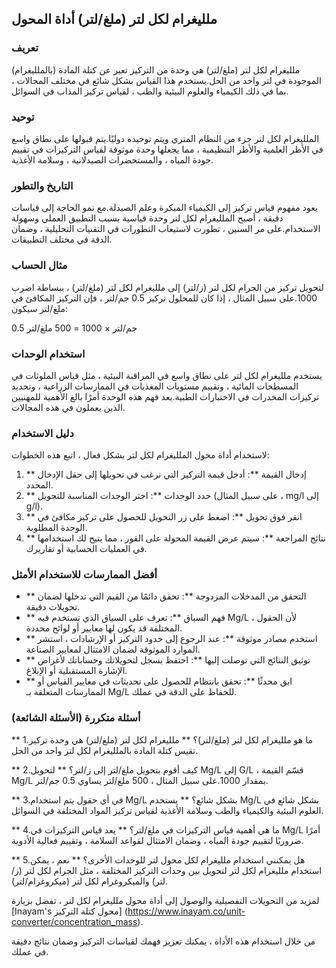 ## ملليغرام لكل لتر (ملغ/لتر) أداة المحول

### تعريف
ملليغرام لكل لتر (ملغ/لتر) هي وحدة من التركيز تعبر عن كتلة المادة (بالملليغرام) الموجودة في لتر واحد من الحل.يستخدم هذا القياس بشكل شائع في مختلف المجالات ، بما في ذلك الكيمياء والعلوم البيئية والطب ، لقياس تركيز المذاب في السوائل.

### توحيد
الملليغرام لكل لتر جزء من النظام المتري ويتم توحيده دوليًا.يتم قبولها على نطاق واسع في الأطر العلمية والأطر التنظيمية ، مما يجعلها وحدة موثوقة لقياس التركيزات في تقييم جودة المياه ، والمستحضرات الصيدلانية ، وسلامة الأغذية.

### التاريخ والتطور
يعود مفهوم قياس تركيز إلى الكيمياء المبكرة وعلم الصيدلة.مع نمو الحاجة إلى قياسات دقيقة ، أصبح الملليغرام لكل لتر وحدة قياسية بسبب التطبيق العملي وسهولة الاستخدام.على مر السنين ، تطورت لاستيعاب التطورات في التقنيات التحليلية ، وضمان الدقة في مختلف التطبيقات.

### مثال الحساب
لتحويل تركيز من الجرام لكل لتر (ز/لتر) إلى ملليغرام لكل لتر (ملغ/لتر) ، ببساطة اضرب 1000.على سبيل المثال ، إذا كان للمحلول تركيز 0.5 جم/لتر ، فإن التركيز المكافئ في ملغ/لتر سيكون:

0.5 جم/لتر × 1000 = 500 ملغ/لتر

### استخدام الوحدات
يستخدم ملليغرام لكل لتر على نطاق واسع في المراقبة البيئية ، مثل قياس الملوثات في المسطحات المائية ، وتقييم مستويات المغذيات في الممارسات الزراعية ، وتحديد تركيزات المخدرات في الاختبارات الطبية.يعد فهم هذه الوحدة أمرًا بالغ الأهمية للمهنيين الذين يعملون في هذه المجالات.

### دليل الاستخدام
لاستخدام أداة محول الملليغرام لكل لتر بشكل فعال ، اتبع هذه الخطوات:
1. ** إدخال القيمة **: أدخل قيمة التركيز التي ترغب في تحويلها إلى حقل الإدخال المحدد.
2. ** حدد الوحدات **: اختر الوحدات المناسبة للتحويل (على سبيل المثال ، mg/l إلى g/l).
3. ** انقر فوق تحويل **: اضغط على زر التحويل للحصول على تركيز مكافئ في الوحدة المطلوبة.
4. ** نتائج المراجعة **: سيتم عرض القيمة المحولة على الفور ، مما يتيح لك استخدامها في العمليات الحسابية أو تقاريرك.

### أفضل الممارسات للاستخدام الأمثل
- ** التحقق من المدخلات المزدوجة **: تحقق دائمًا من القيم التي تدخلها لضمان تحويلات دقيقة.
- ** فهم السياق **: تعرف على السياق الذي تستخدم فيه Mg/L ، لأن الحقول المختلفة قد يكون لها معايير أو لوائح محددة.
- ** استخدم مصادر موثوقة **: عند الرجوع إلى حدود التركيز أو الإرشادات ، استشر الموارد الموثوقة لضمان الامتثال لمعايير الصناعة.
- ** توثيق النتائج التي توصلت إليها **: احتفظ بسجل لتحويلاتك وحساباتك لأغراض الإشارة المستقبلية أو الإبلاغ.
- ** ابق محدثًا **: تحقق بانتظام للحصول على تحديثات في معايير القياس أو الممارسات المتعلقة بـ Mg/L للحفاظ على الدقة في عملك.

### أسئلة متكررة (الأسئلة الشائعة)

** 1.ما هو ملليغرام لكل لتر (ملغ/لتر)؟ **
ملليغرام لكل لتر (ملغ/لتر) هي وحدة تركيز تقيس كتلة المادة بالملليغرام لكل لتر واحد من الحل.

** 2.كيف أقوم بتحويل ملغ/لتر إلى ز/لتر؟ **
لتحويل Mg/L إلى G/L ، قسّم القيمة Mg/L بمقدار 1000.على سبيل المثال ، 500 ملغ/لتر يساوي 0.5 جم/لتر.

** 3.في أي حقول يتم استخدام Mg/L بشكل شائع؟ **
يستخدم Mg/L بشكل شائع في العلوم البيئية والكيمياء والطب وسلامة الأغذية لقياس تركيز المواد المختلفة في السوائل.

** 4.ما هي أهمية قياس التركيزات في ملغ/لتر؟ **
يعد قياس التركيزات في Mg/L أمرًا ضروريًا لتقييم جودة المياه ، وضمان الامتثال لقواعد السلامة ، وتقييم فعالية الأدوية.

** 5.هل يمكنني استخدام ملليغرام لكل محول لتر للوحدات الأخرى؟ **
نعم ، يمكن استخدام ملليغرام لكل لتر لتحويل بين وحدات التركيز المختلفة ، مثل الجرام لكل لتر (ز/لتر) والميكروغرام لكل لتر (ميكروغرام/لتر).

لمزيد من التحويلات التفصيلية والوصول إلى أداة محول ملليغرام لكل لتر ، تفضل بزيارة [Inayam's محول كتلة التركيز] (https://www.inayam.co/unit-converter/concentration_mass).

من خلال استخدام هذه الأداة ، يمكنك تعزيز فهمك لقياسات التركيز وضمان نتائج دقيقة في عملك.